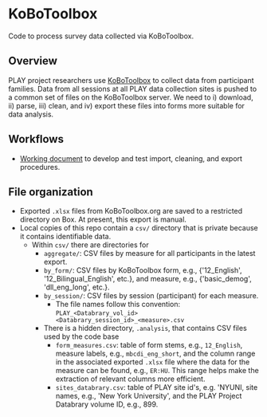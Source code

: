 # KoBoToolbox
Code to process survey data collected via KoBoToolbox.

## Overview

PLAY project researchers use [KoBoToolbox](https://www.kobotoolbox.org/) to collect data from participant families.
Data from all sessions at all PLAY data collection sites is pushed to a common set of files on the KoBoToolbox server.
We need to i) download, ii) parse, iii) clean, and iv) export these files into forms more suitable for data analysis.

## Workflows

- [Working document](http://PLAY-behaviorome.github.io/KoBoToolbox/gather-clean.html) to develop and test import, cleaning, and export procedures.

## File organization

- Exported `.xlsx` files from KoBoToolbox.org are saved to a restricted directory on Box.
At present, this export is manual.
- Local copies of this repo contain a `csv/` directory that is private because it contains identifiable data.
    - Within `csv/` there are directories for
        - `aggregate/`: CSV files by measure for all participants in the latest export.
        - `by_form/`: CSV files by KoBoToolbox form, e.g., \{'12_English', '12_Bilingual_English', etc.\}, and measure, e.g., \{'basic_demog', 'dll_eng_long', etc.\}.
        - `by_session/`: CSV files by session (participant) for each measure.
            - The file names follow this convention: `PLAY_<Databrary_vol_id><Databrary_session_id>_<measure>.csv`
        - There is a hidden directory, `.analysis`, that contains CSV files used by the code base
            - `form_measures.csv`: table of form stems, e.g., `12_English`, measure labels, e.g., `mbcdi_eng_short`, and the column range in the associated exported `.xlsx` file where the data for the measure can be found, e.g., `ER:HU`. This range helps make the extraction of relevant columns more efficient.
            - `sites_databrary.csv`: table of PLAY site id's, e.g. 'NYUNI, site names, e.g., 'New York University', and the PLAY Project Databrary volume ID, e.g., 899.